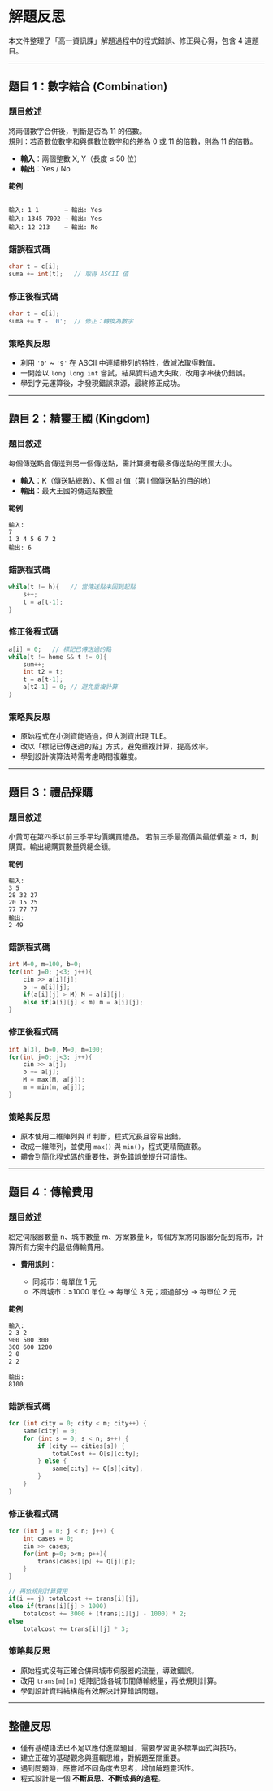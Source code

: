 # 解題反思

本文件整理了「高一資訊課」解題過程中的程式錯誤、修正與心得，包含 4 道題目。

---

## 題目 1：數字結合 (Combination)

### 題目敘述
將兩個數字合併後，判斷是否為 11 的倍數。  
規則：若奇數位數字和與偶數位數字和的差為 0 或 11 的倍數，則為 11 的倍數。

- **輸入**：兩個整數 X, Y（長度 ≤ 50 位）  
- **輸出**：Yes / No  

**範例**
```

輸入: 1 1       → 輸出: Yes
輸入: 1345 7092 → 輸出: Yes
輸入: 12 213    → 輸出: No

````

### 錯誤程式碼
```cpp
char t = c[i];
suma += int(t);   // 取得 ASCII 值
````

### 修正後程式碼

```cpp
char t = c[i];
suma += t - '0';  // 修正：轉換為數字
```

### 策略與反思

* 利用 `'0'` ~ `'9'` 在 ASCII 中連續排列的特性，做減法取得數值。
* 一開始以 `long long int` 嘗試，結果資料過大失敗，改用字串後仍錯誤。
* 學到字元運算後，才發現錯誤來源，最終修正成功。

---

## 題目 2：精靈王國 (Kingdom)

### 題目敘述

每個傳送點會傳送到另一個傳送點，需計算擁有最多傳送點的王國大小。

* **輸入**：K（傳送點總數）、K 個 ai 值（第 i 個傳送點的目的地）
* **輸出**：最大王國的傳送點數量

**範例**

```
輸入:
7
1 3 4 5 6 7 2
輸出: 6
```

### 錯誤程式碼

```cpp
while(t != h){   // 當傳送點未回到起點
    s++;
    t = a[t-1];
}
```

### 修正後程式碼

```cpp
a[i] = 0;   // 標記已傳送過的點
while(t != home && t != 0){
    sum++;
    int t2 = t;
    t = a[t-1];
    a[t2-1] = 0; // 避免重複計算
}
```

### 策略與反思

* 原始程式在小測資能通過，但大測資出現 TLE。
* 改以「標記已傳送過的點」方式，避免重複計算，提高效率。
* 學到設計演算法時需考慮時間複雜度。

---

## 題目 3：禮品採購

### 題目敘述

小黃可在第四季以前三季平均價購買禮品。
若前三季最高價與最低價差 ≥ d，則購買。輸出總購買數量與總金額。

**範例**

```
輸入:
3 5
28 32 27
20 15 25
77 77 77
輸出:
2 49
```

### 錯誤程式碼

```cpp
int M=0, m=100, b=0;
for(int j=0; j<3; j++){
    cin >> a[i][j];
    b += a[i][j];
    if(a[i][j] > M) M = a[i][j];
    else if(a[i][j] < m) m = a[i][j];
}
```

### 修正後程式碼

```cpp
int a[3], b=0, M=0, m=100;
for(int j=0; j<3; j++){
    cin >> a[j];
    b += a[j];
    M = max(M, a[j]);
    m = min(m, a[j]);
}
```

### 策略與反思

* 原本使用二維陣列與 if 判斷，程式冗長且容易出錯。
* 改成一維陣列，並使用 `max()` 與 `min()`，程式更精簡直觀。
* 體會到簡化程式碼的重要性，避免錯誤並提升可讀性。

---

## 題目 4：傳輸費用

### 題目敘述

給定伺服器數量 n、城市數量 m、方案數量 k，每個方案將伺服器分配到城市，計算所有方案中的最低傳輸費用。

* **費用規則**：

  * 同城市：每單位 1 元
  * 不同城市：≤1000 單位 → 每單位 3 元；超過部分 → 每單位 2 元

**範例**

```
輸入:
2 3 2
900 500 300
300 600 1200
2 0
2 2

輸出:
8100
```

### 錯誤程式碼

```cpp
for (int city = 0; city < m; city++) {
    same[city] = 0;
    for (int s = 0; s < n; s++) {
        if (city == cities[s]) {
            totalCost += Q[s][city];
        } else {
            same[city] += Q[s][city];
        }
    }
}
```

### 修正後程式碼

```cpp
for (int j = 0; j < n; j++) {
    int cases = 0;
    cin >> cases;
    for(int p=0; p<m; p++){
        trans[cases][p] += Q[j][p];
    }
}

// 再依規則計算費用
if(i == j) totalcost += trans[i][j];
else if(trans[i][j] > 1000)
    totalcost += 3000 + (trans[i][j] - 1000) * 2;
else
    totalcost += trans[i][j] * 3;
```

### 策略與反思

* 原始程式沒有正確合併同城市伺服器的流量，導致錯誤。
* 改用 `trans[m][m]` 矩陣記錄各城市間傳輸總量，再依規則計算。
* 學到設計資料結構能有效解決計算錯誤問題。

---

## 整體反思

* 僅有基礎語法已不足以應付進階題目，需要學習更多標準函式與技巧。
* 建立正確的基礎觀念與邏輯思維，對解題至關重要。
* 遇到問題時，應嘗試不同角度去思考，增加解題靈活性。
* 程式設計是一個 **不斷反思、不斷成長的過程**。
